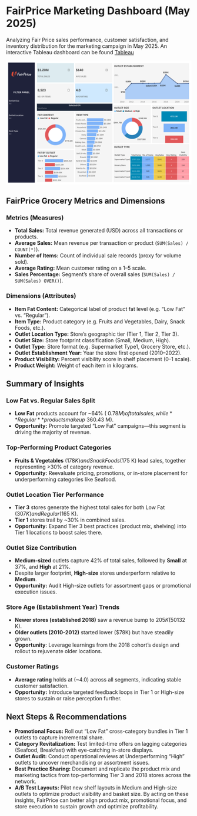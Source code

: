 # FairPrice Marketing Dashboard (May 2025) 
Analyzing Fair Price sales performance, customer satisfaction, and inventory distribution for the marketing campaign in May 2025. An interactive Tableau dashboard can be found [Tableau](https://public.tableau.com/views/FairPriceGroceryDashboard/FairPrice?:language=en-US&:sid=&:redirect=auth&:display_count=n&:origin=viz_share_link)


![Executive Summary](./04_dashboard/FairPrice.png)

## FairPrice Grocery Metrics and Dimensions

### Metrics (Measures)
- **Total Sales:** Total revenue generated (USD) across all transactions or products.
- **Average Sales:** Mean revenue per transaction or product (`SUM(Sales) / COUNT(*)`).
- **Number of Items:** Count of individual sale records (proxy for volume sold).
- **Average Rating:** Mean customer rating on a 1–5 scale.
- **Sales Percentage:** Segment’s share of overall sales (`SUM(Sales) / SUM(Sales) OVER()`).

### Dimensions (Attributes)
- **Item Fat Content:** Categorical label of product fat level (e.g. “Low Fat” vs. “Regular”).
- **Item Type:** Product category (e.g. Fruits and Vegetables, Dairy, Snack Foods, etc.).
- **Outlet Location Type:** Store’s geographic tier (Tier 1, Tier 2, Tier 3).
- **Outlet Size:** Store footprint classification (Small, Medium, High).
- **Outlet Type:** Store format (e.g. Supermarket Type1, Grocery Store, etc.).
- **Outlet Establishment Year:** Year the store first opened (2010–2022).
- **Product Visibility:** Percent visibility score in shelf placement (0–1 scale).
- **Product Weight:** Weight of each item in kilograms.

## Summary of Insights

### Low Fat vs. Regular Sales Split
- **Low Fat** products account for ~64% ( $0.78 M ) of total sales, while **Regular** products make up ~36% ($0.43 M).
- **Opportunity:** Promote targeted “Low Fat” campaigns—this segment is driving the majority of revenue.
### Top-Performing Product Categories
- **Fruits & Vegetables** ($178 K) and Snack Foods ($175 K) lead sales, together representing >30% of category revenue.
- **Opportunity:** Reevaluate pricing, promotions, or in-store placement for underperforming categories like Seafood.
### Outlet Location Tier Performance
- **Tier 3** stores generate the highest total sales for both Low Fat ($307 K) and Regular ($165 K).
- **Tier 1** stores trail by ~30% in combined sales.
- **Opportunity:** Expand Tier 3 best practices (product mix, shelving) into Tier 1 locations to boost sales there.
### Outlet Size Contribution
- **Medium-sized** outlets capture 42% of total sales, followed by **Small** at 37%, and **High** at 21%.
- Despite larger footprint, **High-size** stores underperform relative to **Medium**.
- **Opportunity:** Audit High-size outlets for assortment gaps or promotional execution issues.
### Store Age (Establishment Year) Trends
- **Newer stores (established 2018)** saw a revenue bump to $205K (50%) above the 10-year average of (~$132 K).
- **Older outlets (2010-2012)** started lower ($78K) but have steadily grown.
- **Opportunity**: Leverage learnings from the 2018 cohort’s design and rollout to rejuvenate older locations.
### Customer Ratings
- **Average rating** holds at (~4.0) across all segments, indicating stable customer satisfaction.
- **Opportunity:** Introduce targeted feedback loops in Tier 1 or High-size stores to sustain or raise perception further.

## Next Steps & Recommendations
- **Promotional Focus:** Roll out “Low Fat” cross-category bundles in Tier 1 outlets to capture incremental share.
- **Category Revitalization:** Test limited-time offers on lagging categories (Seafood, Breakfast) with eye-catching in-store displays.
- **Outlet Audit:** Conduct operational reviews at Underperforming “High” outlets to uncover merchandising or assortment issues.
- **Best Practice Sharing:** Document and replicate the product mix and marketing tactics from top-performing Tier 3 and 2018 stores across the network.
- **A/B Test Layouts:** Pilot new shelf layouts in Medium and High-size outlets to optimize product visibility and basket size.
By acting on these insights, FairPrice can better align product mix, promotional focus, and store execution to sustain growth and optimize profitability.
